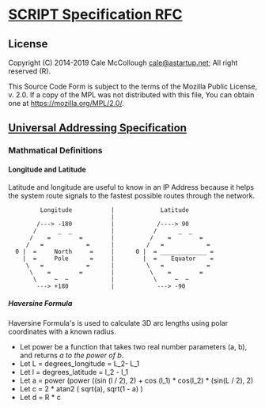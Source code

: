 # [SCRIPT Specification RFC](../readme.md)

## License

Copyright (C) 2014-2019 Cale McCollough <cale@astartup.net>; All right reserved (R).

This Source Code Form is subject to the terms of the Mozilla Public License, v. 2.0. If a copy of the MPL was not distributed with this file, You can obtain one at <https://mozilla.org/MPL/2.0/>.

## [Universal Addressing Specification](readme.md)

### Mathmatical Definitions

#### Longitude and Latitude

Latitude and longitude are useful to know in an IP Address because it helps the system route signals to the fastest possible routes through the network.

```
         Longitude           |             Latitude
                             |
        /---> -180           |            /----> 90
       /      _  _           |           /      _  _
      /    =        =        |          /    =        =
     /   =            =      |         /   =            =
  0 |  =     North     =     |      0 |  = _____________ =
    |  =     Pole      =     |        |  =    Equator    =
     \   =            =      |         \   =            =
      \    =        =        |          \    =        =
       \     ~  ~            |           \     ~  ~
        ---> +180            |            ---> -90
```

##### Haversine Formula

Haversine Formula's is used to calculate 3D arc lengths using polar coordinates with a known radius.

* Let power be a function that takes two real number parameters (a, b), and returns *a to the power of b*.
* Let L = degrees_longitude = L_2- L_1
* Let l = degrees_latitude = l_2 - l_1
* Let a = power (power ((sin (l / 2), 2) + cos (l_1) * cos(l_2) * (sin(L / 2), 2)
* Let c = 2 * atan2 ( sqrt(a), sqrt(1 - a) )
* Let d = R * c
